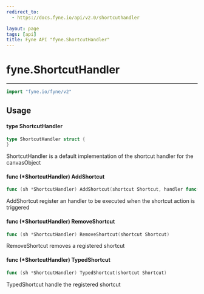 ```yaml
---
redirect_to:
  - https://docs.fyne.io/api/v2.0/shortcuthandler

layout: page
tags: [api]
title: Fyne API "fyne.ShortcutHandler"
---
```



# fyne.ShortcutHandler
---
```go
import "fyne.io/fyne/v2"
```

## Usage

#### type ShortcutHandler

```go
type ShortcutHandler struct {
}
```

ShortcutHandler is a default implementation of the shortcut handler for the canvasObject

#### func (*ShortcutHandler) AddShortcut

```go
func (sh *ShortcutHandler) AddShortcut(shortcut Shortcut, handler func(shortcut Shortcut))
```
AddShortcut register an handler to be executed when the shortcut action is triggered

#### func (*ShortcutHandler) RemoveShortcut

```go
func (sh *ShortcutHandler) RemoveShortcut(shortcut Shortcut)
```
RemoveShortcut removes a registered shortcut

#### func (*ShortcutHandler) TypedShortcut

```go
func (sh *ShortcutHandler) TypedShortcut(shortcut Shortcut)
```
TypedShortcut handle the registered shortcut
